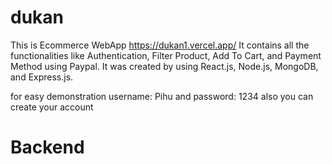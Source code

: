 # dukan
This is Ecommerce WebApp 
https://dukan1.vercel.app/ 
It contains all the functionalities like Authentication, Filter Product, Add To Cart, and Payment Method using Paypal.
It was created by using React.js, Node.js, MongoDB, and Express.js.

for easy demonstration username: Pihu and password: 1234 also you can create your account



# Backend
